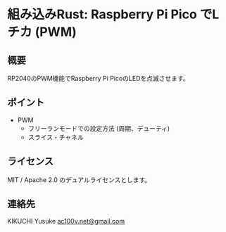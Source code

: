 # 組み込みRust: Raspberry Pi Pico でLチカ (PWM)

## 概要

RP2040のPWM機能でRaspberry Pi PicoのLEDを点滅させます。

## ポイント

* PWM
  * フリーランモードでの設定方法 (周期、デューティ)
  * スライス・チャネル

## ライセンス

MIT / Apache 2.0 のデュアルライセンスとします。

## 連絡先

KIKUCHI Yusuke
ac100v.net@gmail.com
